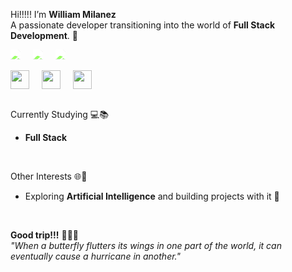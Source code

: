 Hi!!!!! I’m **William Milanez** <br>
A passionate developer transitioning into the world of **Full Stack Development**. 🚀
<br>

<div style="display: flex; justify-content: left; align-items: center; gap: 20px;">
  <a href="https://www.linkedin.com/in/williammilanez/">
    <img src="https://img.shields.io/badge/-LinkedIn-0077B5?style=flat-square&logo=linkedin&logoColor=white" style="filter: brightness(1.75);" />
  </a>
  <a href="mailto:william.milanez@outlook.com">
    <img src="https://img.shields.io/badge/-E--mail-0078D4?style=flat-square&logo=microsoft-outlook&logoColor=white" style="filter: brightness(1.75);" />
  </a>
  <a href="https://www.instagram.com/williammilanez/">
    <img src="https://img.shields.io/badge/-LinkedIn-E1306C?style=flat-square&logo=linkedin&logoColor=white" style="filter: brightness(1.75);" />
  </a>
</div>
<br>

<div style="display: flex; justify-content: left; align-items: center; gap: 20px;">
  <img src="https://github.com/user-attachments/assets/8de11631-928c-4976-91df-572f45992f99" width="30" height="30" />
  <img src="https://github.com/user-attachments/assets/8b2751d2-991b-461d-a176-92a8fb91c6bf" width="30" height="30" />
  <img src="https://github.com/user-attachments/assets/beb9ada4-a884-47cb-855d-13b32e2c6a39" width="30" height="30" />
</div>
<br>

Currently Studying 💻📚
- **Full Stack** 
<br>

Other Interests 🌐💭
- Exploring **Artificial Intelligence** and building projects with it 🤖
<br>

**Good trip!!!** 🍁🍂🍃 <br>
*"When a butterfly flutters its wings in one part of the world, it can eventually cause a hurricane in another."*
